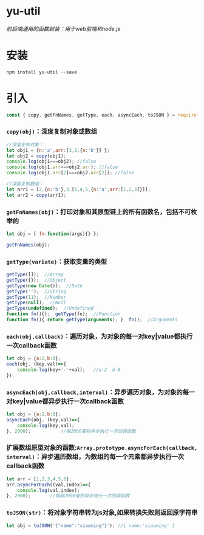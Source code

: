 # yu-util
  *前后端通用的函数封装：用于web前端和node.js*
# 安装
```javascript
npm install yu-util --save
```


# 引入
```javascript
const { copy, getFnNames, getType, each, asyncEach, toJSON } = require('yu-util');
```  

### `copy(obj)`：深度复制对象或数组
```javascript
//深度复制对象：
let obj1 = {n:'a',arr:[1,2,{n:'b'}] };
let obj2 = copy(obj1);
console.log(obj1===obj2); //false
console.log(obj1.arr===obj2.arr); //false
console.log(obj1.arr[2]===obj2.arr[2]); //false

//深度复制数组：
let arr1 = [2,{n:'b'},3,[1,4,5,{n:'a',arr:[1,2,3]}]];
let arr2 = copy(arr1);
```

### `getFnNames(obj)`：打印对象和其原型链上的所有函数名，包括不可枚举的
```javascript
let obj = { fn:function(args){} };

getFnNames(obj);
```  

### `getType(variate)`：获取变量的类型
```javascript
getType([]);  //Array
getType({});  //Object
getType(new Date());  //Date
getType('');  //String
getType(11);  //Number
getType(null);  //Null
getType(undefined);  //Undefined
function fn(){};  getType(fn);  //Function
function fn(){ return getType(arguments); }  fn();  //Arguments
```

### `each(obj,callback)`：遍历对象，为对象的每一对key|value都执行一次callback函数
```javascript
let obj = {a:2,b:8};
each(obj, (key,val)=>{
    console.log(key+'-'+val);   //a-2  b-8
});
```

### `asyncEach(obj,callback,interval)`：异步遍历对象，为对象的每一对key|value都异步执行一次callback函数
```javascript
let obj = {a:2,b:8};
asyncEach(obj, (key,val)=>{
    console.log(key,val);
}, 2000);           //每2000毫秒异步执行一次回调函数
```

### 扩展数组原型对象的函数:`Array.prototype.asyncForEach(callback, interval)`：异步遍历数组，为数组的每一个元素都异步执行一次callback函数
```javascript
let arr = [1,2,3,4,5,6];
arr.asyncForEach((val,index)=>{
    console.log(val,index);
}, 2000);       //每隔2000毫秒异步执行一次回调函数
```

### `toJSON(str)`：将对象字符串转为js对象,如果转换失败则返回原字符串
```javascript
let obj = toJSON('{"name":"xiaoming"}'); //{ name:'xiaoming' }
```